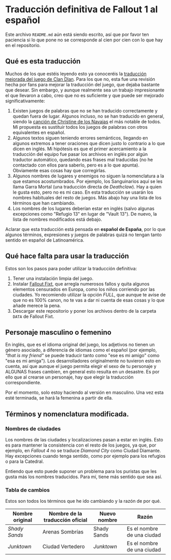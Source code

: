 # Traducción definitiva de Fallout 1 al español

Este archivo `README.md` aún está siendo escrito, así que por favor ten paciencia si lo que pone no se corresponde al cien por cien con lo que hay en el repositorio.

## Qué es esta traducción
Muchos de los que estéis leyendo esto ya conoceréis la [traducción mejorada del juego de Clan Dlan](http://academia.clandlan.net/?page=academia/view&id=307&title=Traduccion_mejorada_de_Fallout). Para los que no, esta fue una revisión hecha por fans para mejorar la traducción del juego, que dejaba bastante que desear. Sin embargo, y aunque realmente sea un trabajo impresionante el que llevaron a cabo, creo que no es suficiente y que puede ser mejorado significativamente:

1. Existen juegos de palabras que no se han traducido correctamente y quedan fuera de lugar. Algunos incluso, no se han traducido en general, siendo la [canción de Christine de los Navajas](https://fallout.fandom.com/wiki/Christine_(Blades)#Behind_the_scenes) el más notable de todos. Mi propuesta es sustituir todos los juegos de palabras con otros equivalentes en español.
2. Algunos textos siguen teniendo errores semánticos, llegando en algunos extremos a tener oraciones que dicen justo lo contrario a lo que dicen en inglés. Mi hipótesis es que el primer acercamiento a la traducción del equipo fue pasar los archivos en inglés por algún traductor automático, quedando esas frases mal traducidas (no he contactado con ellos para saberlo, pero es a lo que apunta). Obviamente esas cosas hay que corregirlas.
3. Algunos nombres de lugares y enemigos no siguen la nomenclatura a la que estamos acostumbrados. Por ejemplo, los Sanguinarios aquí se les llama Garra Mortal (una traducción directa de *Deathclaw*). Hay a quien le gusta esto, pero no es mi caso. En esta traducción se usarán los nombres habituales del resto de juegos. Más abajo hay una lista de los términos que han cambiando.
4. Los nombres de los lugares deberían estar en inglés (salvo algunas excepciones como "Refugio 13" en lugar de "Vault 13"). De nuevo, la lista de nombres modificados está debajo.

Aclarar que esta traducción está pensada en **español de España**, por lo que algunos términos, expresiones y juegos de palabras quizá no tengan tanto sentido en español de Latinoamérica.

## Qué hace falta para usar la traducción
Estos son los pasos para poder utilizar la traducción definitiva:

1. Tener una instalación limpia del juego.
2. Instalar [Fallout Fixt](https://www.nma-fallout.com/resources/fallout-fixt-full-all-fixes-and-mods.8), que arregla numerosos fallos y quita algunos elementos censurados en Europa, como los niños corriendo por las ciudades. Yo recomiendo utilizar la opción *FULL*, que aunque te avise de que no es 100% canon, no te vas a dar ni cuenta de esas cosas y lo que añade merece la pena.
3. Descargar este repositorio y poner los archivos dentro de la carpeta `DATA` de Fallout Fixt.

## Personaje masculino o femenino
En inglés, que es el idioma original del juego, los adjetivos no tienen un género asociado, a diferencia de idiomas como el español (por ejemplo, *"that is my friend"* se puede traducir tanto como "ese es mi amigo" como "esa es mi amiga"). Los desarrolladores originalmente no tuvieron esto en cuenta, así que aunque el juego permita elegir el sexo de tu personaje y ALGUNAS frases cambien, en general esto resulta en un desastre. Es por ello que al crearse un personaje, hay que elegir la traducción correspondiente.

Por el momento, solo estoy haciendo al versión en masculino. Una vez esta esté terminada, se hará la femenina a partir de ella.

## Términos y nomenclatura modificada.

### Nombres de ciudades
Los nombres de las ciudades y localizaciones pasan a estar en inglés. Esto es para mantener la consistencia con el resto de los juegos, ya que, por ejemplo, en *Fallout 4* no se traduce *Diamond City* como Ciudad Diamante. Hay excepciones cuando tenga sentido, como por ejemplo para los refugios o para la Catedral.

Entiendo que esto puede suponer un problema para los puristas que les gusta más los nombres traducidos. Para mí, tiene más sentido que sea así.

### Tabla de cambios
Estos son todos los términos que he ido cambiando y la razón de por qué.

| Nombre original | Nombre de la traducción oficial | Nuevo nombre | Razón |
|-----------------|---------------------------------|--------------|-------|
| *Shady Sands* | Arenas Sombrías | Shady Sands | Es el nombre de una ciudad |
| *Junktown* | Ciudad Vertedero | *Junktown* | Es el nombre de una ciudad |